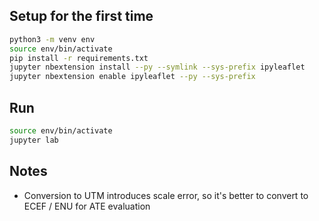 ## Setup for the first time
```bash
python3 -m venv env
source env/bin/activate
pip install -r requirements.txt
jupyter nbextension install --py --symlink --sys-prefix ipyleaflet
jupyter nbextension enable ipyleaflet --py --sys-prefix
```
## Run
```bash
source env/bin/activate
jupyter lab
```
## Notes

- Conversion to UTM introduces scale error, so it's better to convert to ECEF / ENU for ATE evaluation